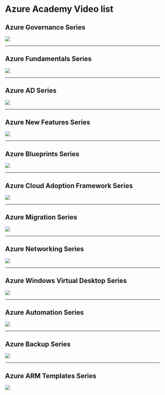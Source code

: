 # Azure Academy Video list


## Azure Governance Series
[![](https://azurecomcdn.azureedge.net/mediahandler/acomblog/media/Default/blog/7a79a934-62d7-421f-bd29-c8f7837ce90a.png)](https://www.youtube.com/playlist?list=PL-V4YVm6AmwVVU8B809tRUn2bJDTX2Vj4)

----
## Azure Fundamentals Series
[![](https://gxcuf89792.i.lithium.com/t5/image/serverpage/image-id/113220i2C16D7F7D5CBF085?v=1.0)](https://www.youtube.com/playlist?list=PL-V4YVm6AmwWLTTwZdI7hcpKqTpFUIKUE)

----
## Azure AD Series
[![](https://jumpcloud.com/wp-content/uploads/2016/12/ActiveDirecotry2.png)](https://www.youtube.com/playlist?list=PL-V4YVm6AmwUFpC3rXr2i2piRQ708q_ia)

----
## Azure New Features Series
[![](https://mountainss.files.wordpress.com/2014/09/azure.jpg)](https://www.youtube.com/playlist?list=PL-V4YVm6AmwVtetIlWKR59VzkFpsJr1hC)

----
## Azure Blueprints Series
[![](https://mountainss.files.wordpress.com/2018/10/azure-policy-blue-prints-01.png)](https://www.youtube.com/playlist?list=PL-V4YVm6AmwX7mtRjecoRyefLKOGMEUfq)

----
## Azure Cloud Adoption Framework Series
[![](https://miro.medium.com/max/1400/1*sF2hEiEjWaGe0YpuJgGIhw.png)](https://www.youtube.com/playlist?list=PL-V4YVm6AmwVN1nEUTANlRgl45LrF-7Vr)

----
## Azure Migration Series
[![](https://olikka.com.au/wp-content/uploads/2018/05/Azure-finish-1.png)](https://www.youtube.com/playlist?list=PL-V4YVm6AmwW9xTdI1N5eVwgbNb_FS0Fy)

----
## Azure Networking Series
[![](https://www.dotnetcurry.com/images/azure/azure-platform-overview/networking.png)](https://www.youtube.com/playlist?list=PL-V4YVm6AmwXRd3XaREBJbsHzI7nekPvK)

----
## Azure Windows Virtual Desktop Series
[![](https://tr1.cbsistatic.com/hub/i/2018/12/12/b685a2ae-3772-4214-9ba5-4205842dd50b/microsoft-wvdarchitecture.png)](https://www.youtube.com/playlist?list=PL-V4YVm6AmwXGvQ46W8mHkpvm6S5IIitK)

----
## Azure Automation Series
[![](https://pbs.twimg.com/profile_images/575349510164979712/m2NdD6Dx_400x400.png)](https://www.youtube.com/playlist?list=PL-V4YVm6AmwVZnhU7aFYeXw0MjvTnMfOu)

----
## Azure Backup Series
[![](https://www.starwindsoftware.com/blog/wp-content/uploads/2017/02/1-Microsoft-Azure-Backup.png)](https://www.youtube.com/playlist?list=PL-V4YVm6AmwVqPqJk9aBQqgJU-lMlC3dL)

----
## Azure ARM Templates Series
[![](https://kvaes.files.wordpress.com/2016/01/arm_templates.png?w=788&h=442)](https://www.youtube.com/playlist?list=PL-V4YVm6AmwXrfxknWYDduzSk5TO-8qZx)



